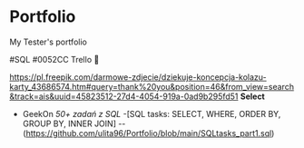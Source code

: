 # Portfolio
My Tester's portfolio

#SQL
#0052CC Trello
 🔎


https://pl.freepik.com/darmowe-zdjecie/dziekuje-koncepcja-kolazu-karty_43686574.htm#query=thank%20you&position=46&from_view=search&track=ais&uuid=45823512-27d4-4054-919a-0ad9b295fd51
<b> Select </b>
- GeekOn  *50+ zadań z SQL*
 -[SQL tasks: SELECT, WHERE, ORDER BY, GROUP BY, INNER JOIN] --(https://github.com/ulita96/Portfolio/blob/main/SQLtasks_part1.sql) 
